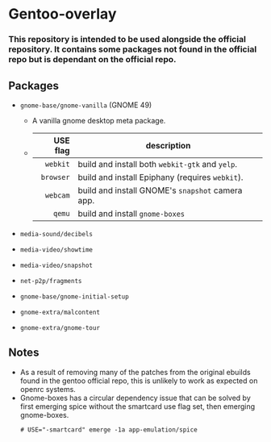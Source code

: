 # Gentoo-overlay

### This repository is intended to be used alongside the official repository. It contains some packages not found in the official repo but is dependant on the official repo.

## Packages
- `gnome-base/gnome-vanilla`  (GNOME 49)  
    - A vanilla gnome desktop meta package.
    - |  USE flag | description  |
        |---:|---|
        | `webkit` | build and install both `webkit-gtk` and `yelp`. |
        | `browser` | build and install Epiphany (requires `webkit`). |
        | `webcam` | build and install GNOME's `snapshot` camera app. |
        | `qemu` | build and install `gnome-boxes` |   

- `media-sound/decibels`
- `media-video/showtime`
- `media-video/snapshot`
- `net-p2p/fragments`
- `gnome-base/gnome-initial-setup`
- `gnome-extra/malcontent`
- `gnome-extra/gnome-tour`

## Notes
- As a result of removing many of the patches from the original ebuilds found in the gentoo official repo, this is unlikely to work as expected on openrc systems.
- Gnome-boxes has a circular dependency issue that can be solved by first emerging spice without the smartcard use flag set, then emerging gnome-boxes.
    ```
    # USE="-smartcard" emerge -1a app-emulation/spice
    ```